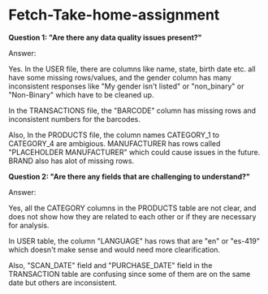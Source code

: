 # Fetch-Take-home-assignment

**Question 1: "Are there any data quality issues present?"**

Answer: 

Yes. In the USER file, there are columns like name, state, birth date etc. all have some missing rows/values, and the gender column has many inconsistent responses like "My gender isn't listed" or "non_binary" or "Non-Binary" which have to be cleaned up.

In the TRANSACTIONS file, the "BARCODE" column has missing rows and inconsistent numbers for the barcodes.

Also, 
In the PRODUCTS file, the column names CATEGORY_1	to CATEGORY_4 are ambigious. 
MANUFACTURER has rows called "PLACEHOLDER MANUFACTURER" which could cause issues in the future. BRAND also has alot of missing rows.



**Question 2: "Are there any fields that are challenging to understand?"**

Answer:

Yes, all the CATEGORY columns in the PRODUCTS table are not clear, and does not show how they are related to each other or if they are necessary for analysis. 

In USER table, the column "LANGUAGE" has rows that are "en" or "es-419" which doesn't make sense and would need more clearification.

Also, "SCAN_DATE" field and "PURCHASE_DATE" field in the TRANSACTION table are confusing since some of them are on the same date but others are inconsistent.




